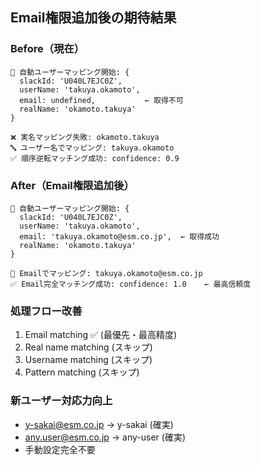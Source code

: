 ## Email権限追加後の期待結果

### Before（現在）
```
🔄 自動ユーザーマッピング開始: {
  slackId: 'U040L7EJC0Z',
  userName: 'takuya.okamoto',
  email: undefined,           ← 取得不可
  realName: 'okamoto.takuya'
}

❌ 実名マッピング失敗: okamoto.takuya
🔤 ユーザー名でマッピング: takuya.okamoto
✅ 順序逆転マッチング成功: confidence: 0.9
```

### After（Email権限追加後）
```
🔄 自動ユーザーマッピング開始: {
  slackId: 'U040L7EJC0Z',
  userName: 'takuya.okamoto',
  email: 'takuya.okamoto@esm.co.jp',  ← 取得成功
  realName: 'okamoto.takuya'
}

📧 Emailでマッピング: takuya.okamoto@esm.co.jp
✅ Email完全マッチング成功: confidence: 1.0    ← 最高信頼度
```

### 処理フロー改善
1. Email matching ✅ (最優先・最高精度)
2. Real name matching (スキップ)
3. Username matching (スキップ)
4. Pattern matching (スキップ)

### 新ユーザー対応力向上
- y-sakai@esm.co.jp → y-sakai (確実)
- any.user@esm.co.jp → any-user (確実)
- 手動設定完全不要
